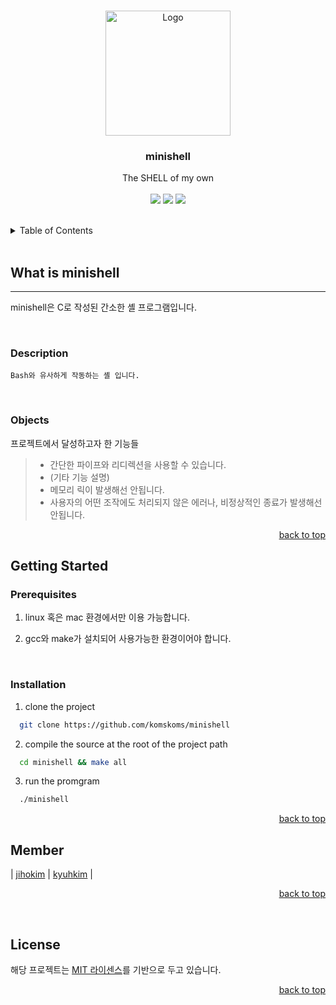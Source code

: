 <a id="readme-top"></a>

<!-- PROJECT LOGO -->
<br />
<div align="center">
  <a href="https://github.com/42-Tomodachi/ft_transcendence">
    <img src="https://search.pstatic.net/common/?src=http%3A%2F%2Fblogfiles.naver.net%2FMjAyMjA2MTNfMjA5%2FMDAxNjU1MTEwNzQwMjEy.wsjY0uIXOEZLBW77Ug4aFZjOswHQVgUxpq2PMP6MG54g.fQxaS53-opZo0FUePt5nOf0WTHzWmSr7zGntvyKAyQ0g.JPEG.yeji001115%2FIMG_4889.jpg&type=sc960_832" alt="Logo" width="200" height="200">
  </a>

  <h3 align="center">minishell</h3>

  <p align="center">
    The SHELL of my own
    <br />
    <br />
    <img src="https://img.shields.io/badge/C-A8B9CC?style=for-the-badge&logo=C&logoColor=white" />
    <img src="https://img.shields.io/badge/Linux-FCC624?style=for-the-badge&logo=Linux&logoColor=white" />
    <img src="https://img.shields.io/badge/gnubash-4EAA25?style=for-the-badge&logo=gnubash&logoColor=white" />
    <br />
  </p>
</div>
<br />

<!-- TABLE OF CONTENTS -->
<details>
  <summary>Table of Contents</summary>
  <ol>
    <li>
      <a href="#what-is-minishell">What is minishell</a>
      <ul>
        <li><a href="#description">Description</a></li>
    	<li><a href="#constraint">Constraint</a></li>
      </ul>
    </li>
    <li>
      <a href="#getting-started">Getting Started</a>
      <ul>
        <li><a href="#prerequisites">Prerequisites</a></li>
        <li><a href="#installation">Installation</a></li>
      </ul>
    </li>
    <li><a href="#member">Member</a></li>
    <li><a href="#license">License</a></li>
  </ol>
</details>

<!-- ABOUT THE PROJECT -->
<br />

## What is minishell

---

<!-- 간단한 프로젝트 설명 -->

minishell은 C로 작성된 간소한 셸 프로그램입니다.

<br />

### Description

    Bash와 유사하게 작동하는 셸 입니다.

<br />

### Objects
프로젝트에서 달성하고자 한 기능들

> - 간단한 파이프와 리디렉션을 사용할 수 있습니다.
> - (기타 기능 설명)
> - 메모리 릭이 발생해선 안됩니다.
> - 사용자의 어떤 조작에도 처리되지 않은 에러나, 비정상적인 종료가 발생해선 안됩니다.

<p align="right"><a href="#readme-top">back to top</a></p>

## Getting Started

### Prerequisites

1. linux 혹은 mac 환경에서만 이용 가능합니다.

2. gcc와 make가 설치되어 사용가능한 환경이어야 합니다.

<br />

### Installation

1. clone the project

```sh
  git clone https://github.com/komskoms/minishell
```

2. compile the source at the root of the project path

```sh
  cd minishell && make all
```

3. run the promgram

```sh
  ./minishell
```

<p align="right"><a href="#readme-top">back to top</a></p>


<!-- Prject member -->

## Member

| [jihokim](https://www.github.com/komskoms)                       | [kyuhkim](https://github.com/giftof)        |

<p align="right"><a href="#readme-top">back to top</a></p>

<br/>
<!-- LICENSE -->

## License

해당 프로젝트는 [MIT 라이센스](https://github.com/komskoms/minishell/blob/main/LICENSE)를 기반으로 두고 있습니다.

<p align="right"><a href="#readme-top">back to top</a></p>
